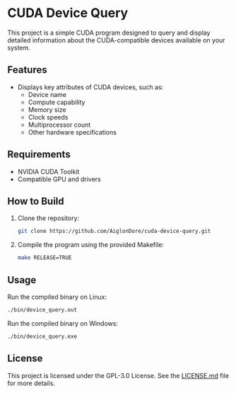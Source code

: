 # CUDA Device Query

This project is a simple CUDA program designed to query and display detailed information about the CUDA-compatible devices available on your system.

## Features

- Displays key attributes of CUDA devices, such as:
  - Device name
  - Compute capability
  - Memory size
  - Clock speeds
  - Multiprocessor count
  - Other hardware specifications

## Requirements

- NVIDIA CUDA Toolkit
- Compatible GPU and drivers

## How to Build

1. Clone the repository:
   ```bash
   git clone https://github.com/AiglonDore/cuda-device-query.git
   ```
2. Compile the program using the provided Makefile:
   ```bash
   make RELEASE=TRUE
   ```

## Usage

Run the compiled binary on Linux:
```bash
./bin/device_query.out
```

Run the compiled binary on Windows:
```bash
./bin/device_query.exe
```

## License

This project is licensed under the GPL-3.0 License. See the [LICENSE.md](./LICENSE.md) file for more details.
